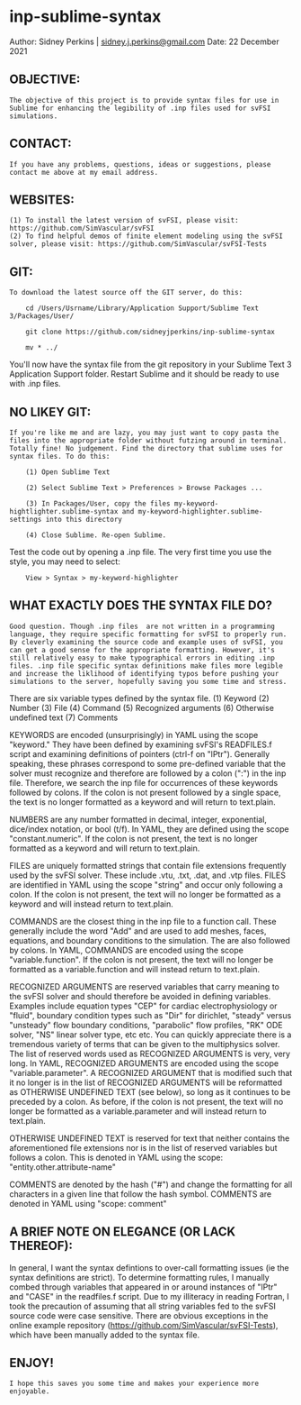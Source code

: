 # inp-sublime-syntax
Author: Sidney Perkins | sidney.j.perkins@gmail.com
Date:   22 December 2021

## OBJECTIVE:
    The objective of this project is to provide syntax files for use in Sublime for enhancing the legibility of .inp files used for svFSI simulations.

## CONTACT:
    If you have any problems, questions, ideas or suggestions, please contact me above at my email address.

## WEBSITES:
    (1) To install the latest version of svFSI, please visit: https://github.com/SimVascular/svFSI
    (2) To find helpful demos of finite element modeling using the svFSI solver, please visit: https://github.com/SimVascular/svFSI-Tests

## GIT:
    To download the latest source off the GIT server, do this:

        cd /Users/Usrname/Library/Application Support/Sublime Text 3/Packages/User/

        git clone https://github.com/sidneyjperkins/inp-sublime-syntax
    
        mv * ../
    
You'll now have the syntax file from the git repository in your Sublime Text 3 Application Support folder. Restart Sublime and it should be ready to use with .inp files.

## NO LIKEY GIT:
    If you're like me and are lazy, you may just want to copy pasta the files into the appropriate folder without futzing around in terminal. Totally fine! No judgement. Find the directory that sublime uses for syntax files. To do this:
    
        (1) Open Sublime Text
        
        (2) Select Sublime Text > Preferences > Browse Packages ...
        
        (3) In Packages/User, copy the files my-keyword-hightlighter.sublime-syntax and my-keyword-highlighter.sublime-settings into this directory
        
        (4) Close Sublime. Re-open Sublime.
        
Test the code out by opening a .inp file. The very first time you use the style, you may need to select:
        
        View > Syntax > my-keyword-highlighter

## WHAT EXACTLY DOES THE SYNTAX FILE DO?
    Good question. Though .inp files  are not written in a programming language, they require specific formatting for svFSI to properly run. By cleverly examining the source code and example uses of svFSI, you can get a good sense for the appropriate formatting. However, it's still relatively easy to make typographical errors in editing .inp files. .inp file specific syntax definitions make files more legible and increase the liklihood of identifying typos before pushing your simulations to the server, hopefully saving you some time and stress.
    
There are six variable types defined by the syntax file.
    (1) Keyword
    (2) Number
    (3) File
    (4) Command
    (5) Recognized arguments
    (6) Otherwise undefined text
    (7) Comments
    
KEYWORDS are encoded (unsurprisingly) in YAML using the scope "keyword." They have been defined by examining svFSI's READFILES.f script and examining definitions of pointers (ctrl-f on "lPtr"). Generally speaking, these phrases correspond to some pre-defined variable that the solver must recognize and therefore are followed by a colon (":") in the inp file. Therefore, we search the inp file for occurrences of these keywords followed by colons. If the colon is not present followed by a single space, the text is no longer formatted as a keyword and will return to text.plain.

NUMBERS are any number formatted in decimal, integer, exponential, dice/index notation, or bool (t/f). In YAML, they are defined using the scope "constant.numeric". If the colon is not present, the text is no longer formatted as a keyword and will return to text.plain.

FILES are uniquely formatted strings that contain file extensions frequently used by the svFSI solver. These include .vtu, .txt, .dat, and .vtp files. FILES are identified in YAML using the scope "string" and occur only following a colon. If the colon is not present, the text will no longer be formatted as a keyword and will instead return to text.plain.

COMMANDS are the closest thing in the inp file to a function call. These generally include the word "Add" and are used to add meshes, faces, equations, and boundary conditions to the simulation. The are also followed by colons. In YAML, COMMANDS are encoded using the scope "variable.function". If the colon is not present, the text will no longer be formatted as a variable.function and will instead return to text.plain.

RECOGNIZED ARGUMENTS are reserved variables that carry meaning to the svFSI solver and should therefore be avoided in defining variables. Examples include equation types "CEP" for cardiac electrophysiology or "fluid", boundary condition types such as "Dir" for dirichlet, "steady" versus "unsteady" flow boundary conditions, "parabolic" flow profiles, "RK" ODE solver, "NS" linear solver type, etc etc. You can quickly appreciate there is a tremendous variety of terms that can be given to the multiphysics solver. The list of reserved words used as RECOGNIZED ARGUMENTS is very, very long. In YAML, RECOGNIZED ARGUMENTS are encoded using the scope "variable.parameter". A RECOGNIZED ARGUMENT that is modified such that it no longer is in the list of RECOGNIZED ARGUMENTS will be reformatted as OTHERWISE UNDEFINED TEXT (see below), so long as it continues to be preceded by a colon. As before, if the colon is not present, the text will no longer be formatted as a variable.parameter and will instead return to text.plain.

OTHERWISE UNDEFINED TEXT is reserved for text that neither contains the aforementioned file extensions nor is in the list of reserved variables but follows a colon. This is denoted in YAML using the scope: "entity.other.attribute-name"

COMMENTS are denoted by the hash ("#") and change the formatting for all characters in a given line that follow the hash symbol. COMMENTS are denoted in YAML using "scope: comment"

## A BRIEF NOTE ON ELEGANCE (OR LACK THEREOF):
   In general, I want the syntax defintions to over-call formatting issues (ie the syntax definitions are strict). To determine formatting rules, I manually combed through variables that appeared in or around instances of "lPtr" and "CASE" in the readfiles.f script. Due to my illiteracy in reading Fortran, I took the precaution of assuming that all string variables fed to the svFSI source code were case sensitive. There are obvious exceptions in the online example repository (https://github.com/SimVascular/svFSI-Tests), which have been manually added to the syntax file.

## ENJOY!
    I hope this saves you some time and makes your experience more enjoyable.
